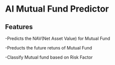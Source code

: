 # AI Mutual Fund Predictor


## Features

-Predicts the NAV(Net Asset Value) for Mutual Fund

-Preducts the future retuns of Mutual Fund

-Classify Mutual fund based on Risk Factor

